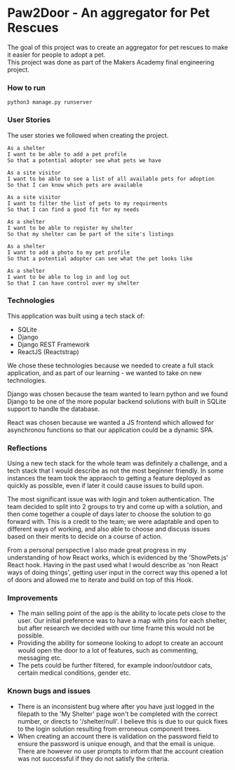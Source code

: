 # Paw2Door - An aggregator for Pet Rescues 
  The goal of this project was to create an aggregator for pet rescues to make it easier for people to adopt a pet.  
  This project was done as part of the Makers Academy final engineering project.

### How to run

```
python3 manage.py runserver
```

### User Stories

The user stories we followed when creating the project.

```
As a shelter
I want to be able to add a pet profile
So that a potential adopter see what pets we have

As a site visitor
I want to be able to see a list of all available pets for adoption
So that I can know which pets are available

As a site visitor
I want to filter the list of pets to my requirments
So that I can find a good fit for my needs

As a shelter
I want to be able to register my shelter
So that my shelter can be part of the site's listings

As a shelter
I want to add a photo to my pet profile
So that a potential adopter can see what the pet looks like

As a shelter
I want to be able to log in and log out
So that I can have control over my shelter

```

### Technologies 

This application was built using a tech stack of:
 - SQLite
 - Django
 - Django REST Framework
 - ReactJS (Reactstrap)

We chose these technologies because we needed to create a full stack application, and as part of our learning - we wanted to take on new technologies.

Django was chosen because the team wanted to learn python and we found Django to be one of the more popular backend solutions with built in SQLite support to handle the database.

React was chosen because we wanted a JS frontend which allowed for asynchronou functions so that our application could be a dynamic SPA. 

### Reflections

Using a new tech stack for the whole team was definitely a challenge, and a tech stack that I would describe as not the most beginner friendly. In some instances the team took the appraoch to getting a feature deployed as quickly as possible, even if later it could cause issues to build upon. 

The most significant issue was with login and token authentication. The team decided to split into 2 groups to try and come up with a solution, and then come together a couple of days later to choose the solution to go forward with. This is a credit to the team; we were adaptable and open to different ways of working, and also able to choose and discuss issues based on their merits to decide on a course of action.

From a personal perspective I also made great progress in my understanding of how React works, which is evidenced by the 'ShowPets.js' React hook. Having in the past used what I would describe as 'non React ways of doing things', getting user input in the correct way this opened a lot of doors and allowed me to iterate and build on top of this Hook.

### Improvements

* The main selling point of the app is the ability to locate pets close to the user. Our initial preference was to have a map with pins for each shelter, but after research we decided with our time frame this would not be possible.
* Providing the ability for someone looking to adopt to create an account would open the door to a lot of features, such as commenting, messaging etc.
* The pets could be further filtered, for example indoor/outdoor cats, certain medical conditions, gender etc.

### Known bugs and issues

* There is an inconsistent bug where after you have just logged in the filepath to the 'My Shelter' page won't be completed with the correct number, or directs to '/shelter/null'. I believe this is due to our quick fixes to the login solution resulting from erroneous component trees.
* When creating an account there is validation on the password field to ensure the password is unique enough, and that the email is unique. There are however no user prompts to inform that the account creation was not successful if they do not satisfy the criteria.
